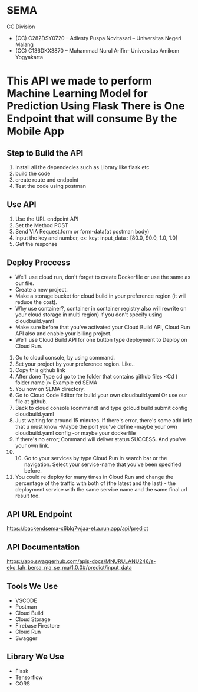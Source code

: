 
# SEMA
CC Division
- (CC) C282DSY0720 – Adiesty Puspa Novitasari – Universitas Negeri Malang
- (CC) C136DKX3870 – Muhammad Nurul Arifin– Universitas Amikom Yogyakarta
# This API we made to perform Machine Learning Model for Prediction Using Flask There is One Endpoint that will consume By the Mobile App
## Step to Build the API 
1. Install all the dependecies such as Library like flask etc
2. build the code
3. create route and endpoint
4. Test the code using postman
## Use API
1. Use the URL endpoint API
2. Set the Method POST
3. Send VIA Request.form or form-data(at postman body)
4. Input the key and number, ex: key: input_data : [80.0, 90.0, 1.0, 1.0]
5. Get the response
## Deploy Proccess
- We'll use cloud run, don't forget to create Dockerfile or use the same as our file.
- Create a new project.
- Make a storage bucket for cloud build in your preference region (it will reduce the cost).
- Why use container?, container in container registry also will rewrite on your cloud storage in multi region) if you don't specify using cloudbuild.yaml 
- Make sure before that you've activated your Cloud Build API, Cloud Run API  also and enable your billing project.
- We'll use Cloud Build API for one button type deployment to Deploy on Cloud Run.
1. Go to cloud console, by using command.
2. Set your project by your preference region. Like..
3. Copy this github link 
4. After done
Type cd go to the folder that contains github files
<Cd ( folder name )>
Example cd SEMA
5. You now on SEMA directory.
6. Go to Cloud Code Editor for build your own cloudbuild.yaml
 Or use our file at github.
7. Back to cloud console (command) and type gcloud build submit config cloudbuild.yaml 
8. Just waiting for around 15 minutes. If there's  error, there's some add info that u must know
-Maybe the port you've define
-maybe your own cloudbuild.yaml config
-or maybe your dockerfile
9. If there's no error; Command will deliver status SUCCESS. And you've your own link.
10. 10. Go to your services by type Cloud Run in search bar or the navigation. Select your service-name that you've been specified before.
11. You could re deploy for many times in Cloud Run and change the percentage of the traffic with both of (the latest and the last) - the deployment service with the same service name and the same final url result too.
## API URL Endpoint
https://backendsema-x6blq7wjaa-et.a.run.app/api/predict 
## API Documentation 
https://app.swaggerhub.com/apis-docs/MNURULANU246/s-eko_lah_bersa_ma_se_ma/1.0.0#/predict/input_data 
## Tools We Use
- VSCODE
- Postman
- Cloud Build
- Cloud Storage
- Firebase Firestore
- Cloud Run
- Swagger
## Library We Use
- Flask
- Tensorflow
- CORS
